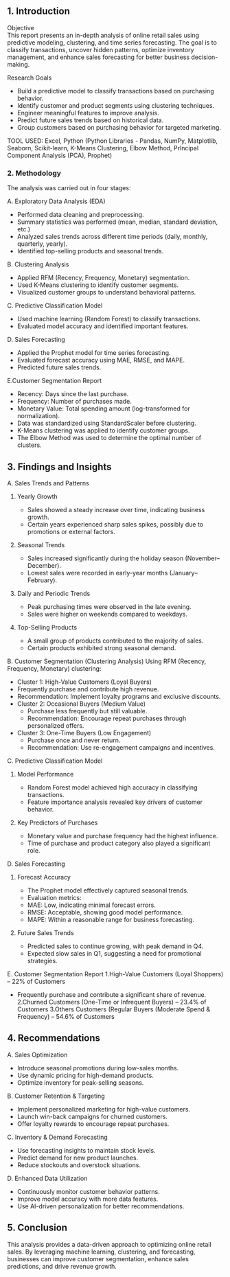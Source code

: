 ## 1. Introduction
Objective  
This report presents an in-depth analysis of online retail sales using predictive modeling, clustering, and time series forecasting. The goal is to classify transactions, uncover hidden patterns, optimize inventory management, and enhance sales forecasting for better business decision-making.  

Research Goals
- Build a predictive model to classify transactions based on purchasing behavior.  
- Identify customer and product segments using clustering techniques.  
- Engineer meaningful features to improve analysis.  
- Predict future sales trends based on historical data.  
- Group customers based on purchasing behavior for targeted marketing.  

TOOL USED: Excel, Python (Python Libraries - Pandas, NumPy, Matplotlib, Seaborn, Scikit-learn, K-Means Clustering, Elbow Method, Prlncipal Component Analysis (PCA), Prophet)


### 2. Methodology 
The analysis was carried out in four stages:  

A. Exploratory Data Analysis (EDA)
- Performed data cleaning and preprocessing.  
- Summary statistics was performed (mean, median, standard deviation, etc.)
- Analyzed sales trends across different time periods (daily, monthly, quarterly, yearly).  
- Identified top-selling products and seasonal trends.  

B. Clustering Analysis
- Applied RFM (Recency, Frequency, Monetary) segmentation.  
- Used K-Means clustering to identify customer segments.  
- Visualized customer groups to understand behavioral patterns.  

C. Predictive Classification Model
- Used machine learning (Random Forest) to classify transactions.  
- Evaluated model accuracy and identified important features.  

D. Sales Forecasting 
- Applied the Prophet model for time series forecasting.  
- Evaluated forecast accuracy using MAE, RMSE, and MAPE.  
- Predicted future sales trends.  

E.Customer Segmentation Report  
- Recency: Days since the last purchase.  
- Frequency: Number of purchases made.  
- Monetary Value: Total spending amount (log-transformed for normalization).  
- Data was standardized using StandardScaler before clustering.  
- K-Means clustering was applied to identify customer groups.  
- The Elbow Method was used to determine the optimal number of clusters. 

## 3. Findings and Insights  

A. Sales Trends and Patterns 
1. Yearly Growth
   - Sales showed a steady increase over time, indicating business growth.  
   - Certain years experienced sharp sales spikes, possibly due to promotions or external factors.  

2. Seasonal Trends  
   - Sales increased significantly during the holiday season (November–December).  
   - Lowest sales were recorded in early-year months (January–February).  

3. Daily and Periodic Trends 
   - Peak purchasing times were observed in the late evening.  
   - Sales were higher on weekends compared to weekdays.  

4. Top-Selling Products 
   - A small group of products contributed to the majority of sales.  
   - Certain products exhibited strong seasonal demand.  

B. Customer Segmentation (Clustering Analysis) 
Using RFM (Recency, Frequency, Monetary) clustering:  
- Cluster 1: High-Value Customers (Loyal Buyers) 
- Frequently purchase and contribute high revenue.  
 - Recommendation: Implement loyalty programs and exclusive discounts.  
- Cluster 2: Occasional Buyers (Medium Value) 
  - Purchase less frequently but still valuable.  
  - Recommendation: Encourage repeat purchases through personalized offers.  
- Cluster 3: One-Time Buyers (Low Engagement) 
  - Purchase once and never return.  
  - Recommendation: Use re-engagement campaigns and incentives.  

C. Predictive Classification Model 
1. Model Performance
   - Random Forest model achieved high accuracy in classifying transactions.  
   - Feature importance analysis revealed key drivers of customer behavior.  

2. Key Predictors of Purchases 
   - Monetary value and purchase frequency had the highest influence.  
   - Time of purchase and product category also played a significant role.  

D. Sales Forecasting
1. Forecast Accuracy 
   - The Prophet model effectively captured seasonal trends.  
   - Evaluation metrics:  
   - MAE: Low, indicating minimal forecast errors.  
   - RMSE: Acceptable, showing good model performance.  
   - MAPE: Within a reasonable range for business forecasting. 

2. Future Sales Trends  
   - Predicted sales to continue growing, with peak demand in Q4.  
   - Expected slow sales in Q1, suggesting a need for promotional strategies.  

E. Customer Segmentation Report
1.High-Value Customers (Loyal Shoppers) – 22% of Customers  
   - Frequently purchase and contribute a significant share of revenue. 
2.Churned Customers (One-Time or Infrequent Buyers) – 23.4% of Customers
3.Others Customers (Regular Buyers (Moderate Spend & Frequency) – 54.6% of Customers


##  4. Recommendations 

A. Sales Optimization
- Introduce seasonal promotions during low-sales months.  
- Use dynamic pricing for high-demand products.  
- Optimize inventory for peak-selling seasons.  




B. Customer Retention & Targeting  
- Implement personalized marketing for high-value customers.  
- Launch win-back campaigns for churned customers.  
- Offer loyalty rewards to encourage repeat purchases.  

C. Inventory & Demand Forecasting 
- Use forecasting insights to maintain stock levels.  
- Predict demand for new product launches.  
- Reduce stockouts and overstock situations.  

D. Enhanced Data Utilization  
- Continuously monitor customer behavior patterns.  
- Improve model accuracy with more data features.  
- Use AI-driven personalization for better recommendations.  



## 5. Conclusion
This analysis provides a data-driven approach to optimizing online retail sales. By leveraging machine learning, clustering, and forecasting, businesses can improve customer segmentation, enhance sales predictions, and drive revenue growth.  


